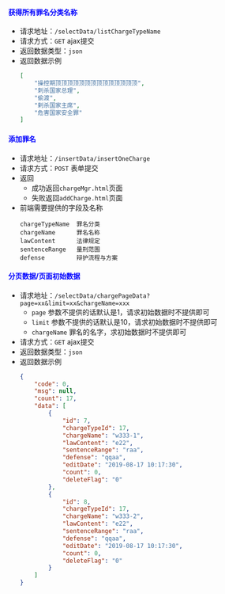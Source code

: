 #### <font color="blue">获得所有罪名分类名称</font>
- 请求地址：`/selectData/listChargeTypeName`
- 请求方式：`GET` ajax提交
- 返回数据类型：`json`
- 返回数据示例
    ```json
    [
        "操控期顶顶顶顶顶顶顶顶顶顶顶顶顶顶",
        "刺杀国家总理",
        "偷渡",
        "剌杀国家主席",
        "危害国家安全罪"
    ]
    ```

#### <font color="blue">添加罪名</font>
- 请求地址：`/insertData/insertOneCharge`
- 请求方式：`POST` 表单提交
- 返回
  + 成功返回`chargeMgr.html`页面
  + 失败返回`addCharge.html`页面
- 前端需要提供的字段及名称
    ```
    chargeTypeName  罪名分类
    chargeName      罪名名称
    lawContent      法律规定
    sentenceRange   量刑范围
    defense         辩护流程与方案
    ```

#### <font color="blue">分页数据/页面初始数据</font>
- 请求地址：`/selectData/chargePageData?page=xx&limit=xx&chargeName=xxx`
  + `page` 参数不提供的话默认是1，请求初始数据时不提供即可
  + `limit` 参数不提供的话默认是10，请求初始数据时不提供即可
  + `chargeName` 罪名的名字，求初始数据时不提供即可
- 请求方式：`GET` ajax提交
- 返回数据类型：`json`
- 返回数据示例
    ```json
    {
        "code": 0,
        "msg": null,
        "count": 17,
        "data": [
            {
                "id": 7,
                "chargeTypeId": 17,
                "chargeName": "w333-1",
                "lawContent": "e22",
                "sentenceRange": "raa",
                "defense": "qqaa",
                "editDate": "2019-08-17 10:17:30",
                "count": 0,
                "deleteFlag": "0"
            },
            {
                "id": 8,
                "chargeTypeId": 17,
                "chargeName": "w333-2",
                "lawContent": "e22",
                "sentenceRange": "raa",
                "defense": "qqaa",
                "editDate": "2019-08-17 10:17:30",
                "count": 0,
                "deleteFlag": "0"
            }
        ]
    }
    ```